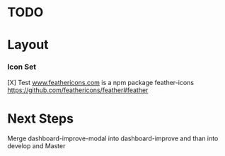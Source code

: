 # TODO

# Layout

### Icon Set

[X] Test www.feathericons.com is a npm package feather-icons https://github.com/feathericons/feather#feather

# Next Steps

Merge dashboard-improve-modal into dashboard-improve and than into develop and Master
